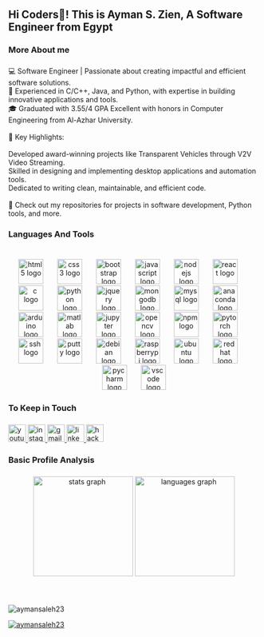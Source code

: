 <h2 align="left">Hi Coders👋! This is Ayman S. Zien, A Software Engineer from Egypt</h2>

###

<h3 align="left">More About me</h3>

###

<p align="left">💻 Software Engineer | Passionate about creating impactful and efficient software solutions.<br>🚀 Experienced in C/C++, Java, and Python, with expertise in building innovative applications and tools.<br>🎓 Graduated with 3.55/4 GPA Excellent with honors in Computer Engineering from Al-Azhar University.<br><br>🌟 Key Highlights:<br><br>Developed award-winning projects like Transparent Vehicles through V2V Video Streaming.<br>Skilled in designing and implementing desktop applications and automation tools.<br>Dedicated to writing clean, maintainable, and efficient code.<br><br>📂 Check out my repositories for projects in software development, Python tools, and more.</p>

###

<h3 align="left">Languages And Tools</h3>

###
<br clear="both">

<div align="center">
  <img src="https://cdn.jsdelivr.net/gh/devicons/devicon/icons/html5/html5-original.svg" height="50" alt="html5 logo"  />
  <img width="20" />
  <img src="https://cdn.jsdelivr.net/gh/devicons/devicon/icons/css3/css3-original.svg" height="50" alt="css3 logo"  />
  <img width="20" />
  <img src="https://cdn.jsdelivr.net/gh/devicons/devicon/icons/bootstrap/bootstrap-original.svg" height="50" alt="bootstrap logo"  />
  <img width="20" />
  <img src="https://cdn.jsdelivr.net/gh/devicons/devicon/icons/javascript/javascript-original.svg" height="50" alt="javascript logo"  />
  <img width="20" />
  <img src="https://cdn.jsdelivr.net/gh/devicons/devicon/icons/nodejs/nodejs-original.svg" height="50" alt="nodejs logo"  />
  <img width="20" />
  <img src="https://cdn.jsdelivr.net/gh/devicons/devicon/icons/react/react-original.svg" height="50" alt="react logo"  />
  <img width="20" />
  <img src="https://cdn.jsdelivr.net/gh/devicons/devicon/icons/c/c-original.svg" height="50" alt="c logo"  />
  <img width="20" />
  <img src="https://cdn.jsdelivr.net/gh/devicons/devicon/icons/python/python-original.svg" height="50" alt="python logo"  />
  <img width="20" />
  <img src="https://cdn.jsdelivr.net/gh/devicons/devicon/icons/jquery/jquery-original.svg" height="50" alt="jquery logo"  />
  <img width="20" />
  <img src="https://cdn.jsdelivr.net/gh/devicons/devicon/icons/mongodb/mongodb-original.svg" height="50" alt="mongodb logo"  />
  <img width="20" />
  <img src="https://cdn.jsdelivr.net/gh/devicons/devicon/icons/mysql/mysql-original.svg" height="50" alt="mysql logo"  />
  <img width="20" />
  <img src="https://cdn.jsdelivr.net/gh/devicons/devicon/icons/anaconda/anaconda-original.svg" height="50" alt="anaconda logo"  />
  <img width="20" />
  <img src="https://cdn.jsdelivr.net/gh/devicons/devicon/icons/arduino/arduino-original.svg" height="50" alt="arduino logo"  />
  <img width="20" />
  <img src="https://cdn.jsdelivr.net/gh/devicons/devicon/icons/matlab/matlab-original.svg" height="50" alt="matlab logo"  />
  <img width="20" />
  <img src="https://cdn.jsdelivr.net/gh/devicons/devicon/icons/jupyter/jupyter-original.svg" height="50" alt="jupyter logo"  />
  <img width="20" />
  <img src="https://cdn.jsdelivr.net/gh/devicons/devicon/icons/opencv/opencv-original.svg" height="50" alt="opencv logo"  />
  <img width="20" />
  <img src="https://cdn.jsdelivr.net/gh/devicons/devicon/icons/npm/npm-original-wordmark.svg" height="50" alt="npm logo"  />
  <img width="20" />
  <img src="https://cdn.jsdelivr.net/gh/devicons/devicon/icons/pytorch/pytorch-original.svg" height="50" alt="pytorch logo"  />
  <img width="20" />
  <img src="https://cdn.jsdelivr.net/gh/devicons/devicon/icons/ssh/ssh-original.svg" height="50" alt="ssh logo"  />
  <img width="20" />
  <img src="https://cdn.jsdelivr.net/gh/devicons/devicon/icons/putty/putty-original.svg" height="50" alt="putty logo"  />
  <img width="20" />
  <img src="https://cdn.jsdelivr.net/gh/devicons/devicon/icons/debian/debian-original.svg" height="50" alt="debian logo"  />
  <img width="20" />
  <img src="https://cdn.jsdelivr.net/gh/devicons/devicon/icons/raspberrypi/raspberrypi-original.svg" height="50" alt="raspberrypi logo"  />
  <img width="20" />
  <img src="https://cdn.jsdelivr.net/gh/devicons/devicon/icons/ubuntu/ubuntu-plain.svg" height="50" alt="ubuntu logo"  />
  <img width="20" />
  <img src="https://cdn.jsdelivr.net/gh/devicons/devicon/icons/redhat/redhat-original.svg" height="50" alt="redhat logo"  />
  <img width="20" />
  <img src="https://cdn.jsdelivr.net/gh/devicons/devicon/icons/pycharm/pycharm-original.svg" height="50" alt="pycharm logo"  />
  <img width="20" />
  <img src="https://cdn.jsdelivr.net/gh/devicons/devicon/icons/vscode/vscode-original.svg" height="50" alt="vscode logo"  />
</div>

###

<h3 align="left">To Keep in Touch</h3>

###

<div width="70%" align="left">
  <a href="@aymansaleh6310" target="_blank">
    <img src="https://img.shields.io/static/v1?message=Youtube&logo=youtube&label=@aymansaleh6310&color=FF0000&logoColor=white&labelColor=&style=for-the-badge" height="35" alt="youtube logo"  />
  </a>
  <a href="https://www.instagram.com/iaman2920/" target="_blank">
    <img src="https://img.shields.io/static/v1?message=Instagram&logo=instagram&label=@iaman2920&color=E4405F&logoColor=white&labelColor=&style=for-the-badge" height="35" alt="instagram logo"  />
  </a>
  <a href="ayman.saleh.zien@gmail.com" target="_blank">
    <img src="https://img.shields.io/static/v1?message=Gmail&logo=gmail&label=ayman.saleh.zien&color=D14836&logoColor=white&labelColor=&style=for-the-badge" height="35" alt="gmail logo"  />
  </a>
  <a href="https://www.linkedin.com/in/ayman-saleh-zien/" target="_blank">
    <img src="https://img.shields.io/static/v1?message=LinkedIn&logo=linkedin&label=ayman-saleh-zien&color=0077B5&logoColor=white&labelColor=&style=for-the-badge" height="35" alt="linkedin logo"  />
  </a>
  <a href="https://www.hackerrank.com/profile/as2922000" target="_blank">
    <img src="https://img.shields.io/static/v1?message=HackerRank&logo=hackerrank&label=as2922000&color=2EC866&logoColor=white&labelColor=&style=for-the-badge" height="35" alt="hackerrank logo"  />
  </a>
</div>

###

<h3 align="left">Basic Profile Analysis</h3>

###

<div align="center">
  <img src="https://github-readme-stats.vercel.app/api?username=AymanSaleh23&hide_title=false&hide_rank=false&show_icons=true&include_all_commits=true&count_private=true&disable_animations=false&theme=dracula&locale=en&hide_border=false&custom_title=Ayman's%20Github%20Status" height="200" alt="stats graph"  />
  <img src="https://github-readme-stats.vercel.app/api/top-langs?username=AymanSaleh23&locale=en&hide_title=false&layout=compact&card_width=320&langs_count=10&theme=dracula&hide_border=false&custom_title=My%20Status" height="200" alt="languages graph"  />
  
</div>

###

<br clear="both">

<p align="left"> <img src="https://komarev.com/ghpvc/?username=aymansaleh23&label=Profile%20views&color=0e75b6&style=flat" alt="aymansaleh23" /> </p>

<p align="left"> <a href="https://github.com/ryo-ma/github-profile-trophy"><img src="https://github-profile-trophy.vercel.app/?username=aymansaleh23" alt="aymansaleh23" /></a> </p>
<!-- <img align="right" height="190" src="https://i.gifer.com/39Cg.gif"  /> -->

###

<!-- <img src="./snake.svg" alt="Snake animation" /> -->

###
